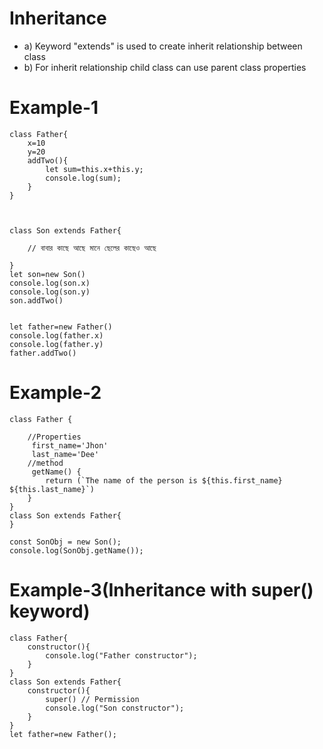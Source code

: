# Inheritance
- a) Keyword "extends" is used to create inherit relationship between class
- b) For inherit relationship child class can use parent class properties
# Example-1
```
class Father{
    x=10
    y=20
    addTwo(){
        let sum=this.x+this.y;
        console.log(sum);
    }
}



class Son extends Father{

    // বাবার কাছে আছে মানে ছেলের কাছেও আছে

}
let son=new Son()
console.log(son.x)
console.log(son.y)
son.addTwo()


let father=new Father()
console.log(father.x)
console.log(father.y)
father.addTwo()
```
# Example-2
```
class Father {

    //Properties
     first_name='Jhon'
     last_name='Dee'
    //method
     getName() {
        return (`The name of the person is ${this.first_name} ${this.last_name}`)
    }
}
class Son extends Father{
}

const SonObj = new Son();
console.log(SonObj.getName());
```
# Example-3(Inheritance with super() keyword)
```
class Father{
    constructor(){
        console.log("Father constructor");
    }
}
class Son extends Father{
    constructor(){
        super() // Permission
        console.log("Son constructor");
    }
}
let father=new Father();
```
